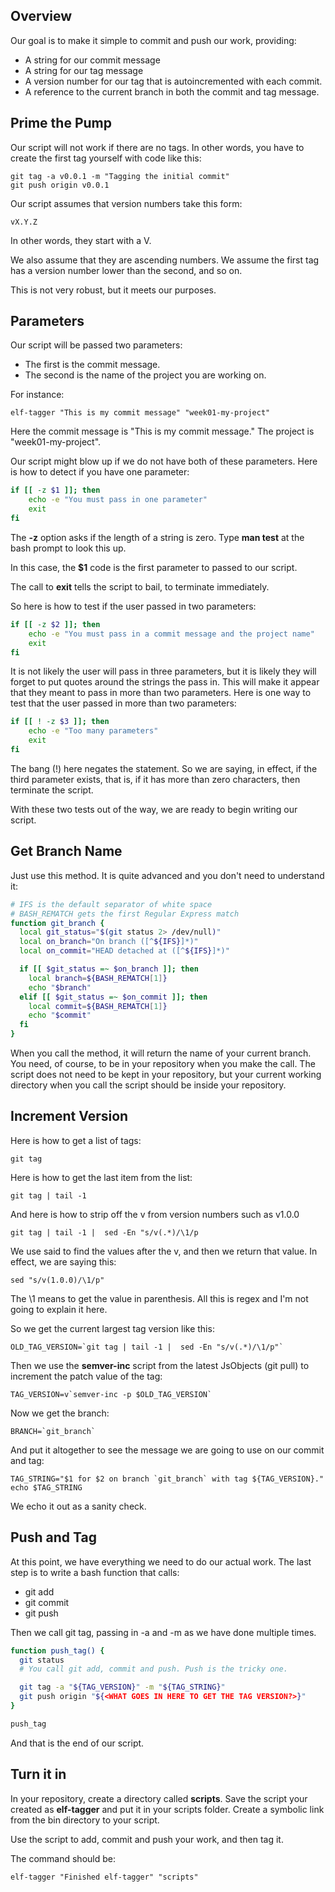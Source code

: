## Overview

Our goal is to make it simple to commit and push our work, providing:

- A string for our commit message
- A string for our tag message
- A version number for our tag that is autoincremented with each commit.
- A reference to the current branch in both the commit and tag message.

## Prime the Pump

Our script will not work if there are no tags. In other words, you have to create the first tag yourself with code like this:

    git tag -a v0.0.1 -m "Tagging the initial commit"
    git push origin v0.0.1

Our script assumes that version numbers take this form:

    vX.Y.Z

In other words, they start with a V.

We also assume that they are ascending numbers. We assume the first tag has a version number lower than the second, and so on.

This is not very robust, but it meets our purposes.    

## Parameters

Our script will be passed two parameters:

- The first is the commit message.
- The second is the name of the project you are working on.

For instance:

    elf-tagger "This is my commit message" "week01-my-project"

Here the commit message is "This is my commit message." The project is "week01-my-project".

Our script might blow up if we do not have both of these parameters. Here is how to detect if you have one parameter:

```bash
if [[ -z $1 ]]; then
    echo -e "You must pass in one parameter"
    exit
fi
```

The **-z** option asks if the length of a string is zero. Type **man test** at the bash prompt to look this up.

In this case, the **$1** code is the first parameter to passed to our script.

The call to **exit** tells the script to bail, to terminate immediately.

So here is how to test if the user passed in two parameters:

```bash
if [[ -z $2 ]]; then
    echo -e "You must pass in a commit message and the project name"
    exit
fi
```

It is not likely the user will pass in three parameters, but it is likely they will forget to put quotes around the strings the pass in. This will make it appear that they meant to pass in more than two parameters. Here is one way to test that the user passed in more than two parameters:

```bash
if [[ ! -z $3 ]]; then
    echo -e "Too many parameters"
    exit
fi
```

The bang (!) here negates the statement. So we are saying, in effect, if the third parameter exists, that is, if it has more than zero characters, then terminate the script.

With these two tests out of the way, we are ready to begin writing our script.

## Get Branch Name

Just use this method. It is quite advanced and you don't need to understand it:

```bash
# IFS is the default separator of white space
# BASH_REMATCH gets the first Regular Express match
function git_branch {
  local git_status="$(git status 2> /dev/null)"  
  local on_branch="On branch ([^${IFS}]*)"  
  local on_commit="HEAD detached at ([^${IFS}]*)"

  if [[ $git_status =~ $on_branch ]]; then
    local branch=${BASH_REMATCH[1]}
    echo "$branch"
  elif [[ $git_status =~ $on_commit ]]; then
    local commit=${BASH_REMATCH[1]}
    echo "$commit"
  fi
}
```

When you call the method, it will return the name of your current branch. You need, of course, to be in your repository when you make the call. The script does not need to be kept in your repository, but your current working directory when you call the script should be inside your repository.

## Increment Version

Here is how to get a list of tags:

    git tag

Here is how to get the last item from the list:

    git tag | tail -1

And here is how to strip off the v from version numbers such as v1.0.0

    git tag | tail -1 |  sed -En "s/v(.*)/\1/p

We use said to find the values after the v, and then we return that value. In effect, we are saying this:

    sed "s/v(1.0.0)/\1/p"

The \1 means to get the value in parenthesis. All this is regex and I'm not going to explain it here.

So we get the current largest tag version like this:

    OLD_TAG_VERSION=`git tag | tail -1 |  sed -En "s/v(.*)/\1/p"`

Then we use the **semver-inc** script from the latest JsObjects (git pull) to increment the patch value of the tag:

    TAG_VERSION=v`semver-inc -p $OLD_TAG_VERSION`

Now we get the branch:

    BRANCH=`git_branch`

And put it altogether to see the message we are going to use on our commit and tag:

    TAG_STRING="$1 for $2 on branch `git_branch` with tag ${TAG_VERSION}."
    echo $TAG_STRING

We echo it out as a sanity check.

## Push and Tag

At this point, we have everything we need to do our actual work. The last step is to write a bash function that calls:

- git add
- git commit
- git push

Then we call git tag, passing in -a and -m as we have done multiple times.

```bash
function push_tag() {
  git status
  # You call git add, commit and push. Push is the tricky one.

  git tag -a "${TAG_VERSION}" -m "${TAG_STRING}"
  git push origin "${<WHAT GOES IN HERE TO GET THE TAG VERSION?>}"
}

push_tag
```

And that is the end of our script.

## Turn it in

In your repository, create a directory called **scripts**. Save the script your created as **elf-tagger** and put it in your scripts folder. Create a symbolic link from the bin directory to your script.

Use the script to add, commit and push your work, and then tag it.

The command should be:

    elf-tagger "Finished elf-tagger" "scripts"
